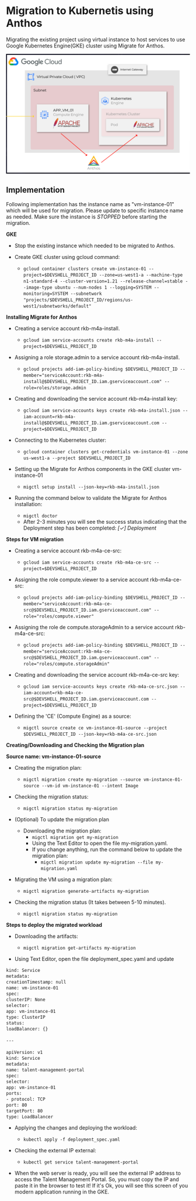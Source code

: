 # Migration to Kubernetis using Anthos
Migrating the existing project using virtual instance to host services to use Google Kubernetes Engine(GKE) cluster using Migrate for Anthos.

![](design.png)

## Implementation

Following implementation has the instance name as "vm-instance-01" which will be used for migration. Please update to specific instance name as needed. Make sure the instance is *STOPPED* before starting the migration.

**GKE**  
  - Stop the existing instance which needed to be migrated to Anthos.

  - Create GKE cluster using gcloud command:
	  - `gcloud container clusters create vm-instance-01 --project=$DEVSHELL_PROJECT_ID --zone=us-west1-a --machine-type n1-standard-4 --cluster-version=1.21 --release-channel=stable --image-type ubuntu --num-nodes 1 --logging=SYSTEM --monitoring=SYSTEM --subnetwork "projects/$DEVSHELL_PROJECT_ID/regions/us-west1/subnetworks/default"`  
  
**Installing Migrate for Anthos**  
  
- Creating a service account rkb-m4a-install.  
  - `gcloud iam service-accounts create rkb-m4a-install --project=$DEVSHELL_PROJECT_ID`  
  
- Assigning a role storage.admin to a service account rkb-m4a-install.  
	- `gcloud projects add-iam-policy-binding $DEVSHELL_PROJECT_ID --member="serviceAccount:rkb-m4a-install@$DEVSHELL_PROJECT_ID.iam.gserviceaccount.com" --role=roles/storage.admin`  
  
- Creating and downloading the service account rkb-m4a-install key:
	- `gcloud iam service-accounts keys create rkb-m4a-install.json --iam-account=rkb-m4a-install@$DEVSHELL_PROJECT_ID.iam.gserviceaccount.com --project=$DEVSHELL_PROJECT_ID`  
  
- Connecting to the Kubernetes cluster:  
	- `gcloud container clusters get-credentials vm-instance-01 --zone us-west1-a --project $DEVSHELL_PROJECT_ID`  
  
- Setting up the Migrate for Anthos components in the GKE cluster vm-instance-01  
	- `migctl setup install --json-key=rkb-m4a-install.json`  
  
- Running the command below to validate the Migrate for Anthos installation:
	- `migctl doctor`
	-  After 2-3 minutes you will see the success status indicating that the Deployment step has been completed: *[✓] Deployment*  
  
**Steps for VM migration**  
  
- Creating a service account rkb-m4a-ce-src:  
	- `gcloud iam service-accounts create rkb-m4a-ce-src --project=$DEVSHELL_PROJECT_ID`

- Assigning the role compute.viewer to a service account rkb-m4a-ce-src:
	- `gcloud projects add-iam-policy-binding $DEVSHELL_PROJECT_ID --member="serviceAccount:rkb-m4a-ce-src@$DEVSHELL_PROJECT_ID.iam.gserviceaccount.com" --role="roles/compute.viewer"`  
  
- Assigning the role de compute.storageAdmin to a service account rkb-m4a-ce-src:
	- `gcloud projects add-iam-policy-binding $DEVSHELL_PROJECT_ID --member="serviceAccount:rkb-m4a-ce-src@$DEVSHELL_PROJECT_ID.iam.gserviceaccount.com" --role="roles/compute.storageAdmin"`  
  
- Creating and downloading the service account rkb-m4a-ce-src key:
	- `gcloud iam service-accounts keys create rkb-m4a-ce-src.json --iam-account=rkb-m4a-ce-src@$DEVSHELL_PROJECT_ID.iam.gserviceaccount.com --project=$DEVSHELL_PROJECT_ID`  
  
- Defining the 'CE' (Compute Engine) as a source:  
	- `migctl source create ce vm-instance-01-source --project $DEVSHELL_PROJECT_ID --json-key=rkb-m4a-ce-src.json`

**Creating/Downloading and Checking the Migration plan**  
  
**Source name: vm-instance-01-source**  
  
- Creating the migration plan:  
	- `migctl migration create my-migration --source vm-instance-01-source --vm-id vm-instance-01 --intent Image`

- Checking the migration status:
	- `migctl migration status my-migration`

-  (Optional) To update the migration plan
	- Downloading the migration plan:  
		- `migctl migration get my-migration`  
	  -	Using the Text Editor to open the file my-migration.yaml.  
	  -	 If you change anything, run the command below to update the migration plan:
		  -	`migctl migration update my-migration --file my-migration.yaml`
  
- Migrating the VM using a migration plan:  
	- `migctl migration generate-artifacts my-migration`

- Checking the migration status (It takes between 5-10 minutes).
	- `migctl migration status my-migration`  
  
**Steps to deploy the migrated workload**

- Downloading the artifacts:
	- `migctl migration get-artifacts my-migration`

- Using Text Editor, open the file deployment_spec.yaml and update
  
```apiVersion: v1  
kind: Service  
metadata:  
creationTimestamp: null  
name: vm-instance-01  
spec:  
clusterIP: None  
selector:  
app: vm-instance-01  
type: ClusterIP  
status:  
loadBalancer: {}  
  
---  
  
apiVersion: v1  
kind: Service  
metadata:  
name: talent-management-portal  
spec:  
selector:  
app: vm-instance-01  
ports:  
- protocol: TCP  
port: 80  
targetPort: 80  
type: LoadBalancer 
```

- Applying the changes and deploying the workload:  
	- `kubectl apply -f deployment_spec.yaml`  
  
- Checking the external IP external:
	- `kubectl get service talent-management-portal`
	  
- When the web server is ready, you will see the external IP address to access the Talent Management Portal. So, you must copy the IP and paste it in the browser to test it! If it's Ok, you will see this screen of you modern application running in the GKE.
